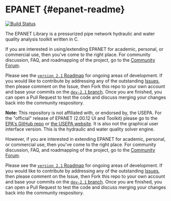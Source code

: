 EPANET {#epanet-readme}
======

[![Build Status](https://travis-ci.org/OpenWaterAnalytics/EPANET.svg?branch=dev-2.1)](https://travis-ci.org/OpenWaterAnalytics/EPANET)

The EPANET Library is a pressurized pipe network hydraulic and water quality analysis toolkit written in C. 

If you are interested in using/extending EPANET for academic, personal, or commercial use, then you've come to the right place. For community discussion, FAQ, and roadmapping of the project, go to the [Community Forum](http://community.wateranalytics.org/category/epanet). 

Please see the [`version 2.1` Roadmap](https://github.com/OpenWaterAnalytics/EPANET/milestones/v2.1) for ongoing areas of development. If you would like to contribute by addressing any of the outstanding [Issues](https://github.com/OpenWaterAnalytics/EPANET/issues), then please comment on the Issue, then Fork this repo to your own account and base your commits on the [`dev-2.1` branch](https://github.com/OpenWaterAnalytics/EPANET/tree/dev-2.1). Once you are finished, you can open a Pull Request to test the code and discuss merging your changes back into the community respository.

__Note:__ This repository is not affiliated with, or endorsed by, the USEPA. For the "official" release of EPANET (2.00.12 UI and Toolkit) please go to the [EPA's GitHub repo](https://github.com/USEPA/Water-Distribution-Network-Model) or [the USEPA website](http://www2.epa.gov/water-research/epanet). It is also not the graphical user interface version. This is the hydraulic and water quality solver engine.

However, if you are interested in extending EPANET for academic, personal, or commercial use, then you've come to the right place. For community discussion, FAQ, and roadmapping of the project, go to the [Community Forum](http://community.wateranalytics.org/category/epanet). 

Please see the [`version 2.1` Roadmap](https://github.com/OpenWaterAnalytics/EPANET/milestones/v2.1) for ongoing areas of development. If you would like to contribute by addressing any of the outstanding [Issues](https://github.com/OpenWaterAnalytics/EPANET/issues), then please comment on the Issue, then Fork this repo to your own account and base your commits on the [`dev-2.1` branch](https://github.com/OpenWaterAnalytics/EPANET/tree/dev-2.1). Once you are finished, you can open a Pull Request to test the code and discuss merging your changes back into the community respository.
